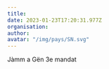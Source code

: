```yaml
---
title: 
date: 2023-01-23T17:20:31.977Z
organisation: 
author: 
avatar: "/img/pays/SN.svg"
---
```


Jàmm a Gën 3e mandat 